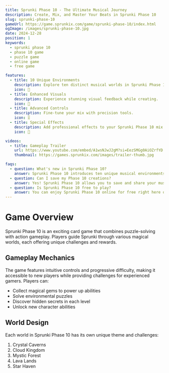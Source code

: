 ```yaml
---
title: Sprunki Phase 10 - The Ultimate Musical Journey
description: Create, Mix, and Master Your Beats in Sprunki Phase 10
slug: sprunki-phase-10
gameUrl: https://game.sprunkix.com/game/sprunki-phase-10/index.html
ogImage: /images/sprunki-phase-10.jpg
date: 2024-12-28
position: 1
keywords:
  - sprunki phase 10
  - phase 10 game
  - puzzle game
  - online game
  - free game

features:
  - title: 10 Unique Environments
    description: Explore ten distinct musical worlds in Sprunki Phase 10.
    icon: 🎵
  - title: Enhanced Visuals
    description: Experience stunning visual feedback while creating.
    icon: 🎨
  - title: Advanced Controls
    description: Fine-tune your mix with precision tools.
    icon: 🎚️  
  - title: Special Effects
    description: Add professional effects to your Sprunki Phase 10 mix.
    icon: 💫

videos:
  - title: Gameplay Trailer
    url: https://www.youtube.com/embed/A1wsNJwJ2gM?si=EezSMGg0AiOZrfYD
    thumbnail: https://games.sprunkix.com/images/trailer-thumb.jpg

faqs:
  - question: What's new in Sprunki Phase 10?
    answer: Sprunki Phase 10 introduces ten unique musical environments, advanced mixing tools, enhanced visual feedback, and a expanded sound library while maintaining the intuitive gameplay you love.
  - question: Can I save my Phase 10 creations?
    answer: Yes! Sprunki Phase 10 allows you to save and share your musical creations with the community.
  - question: Is Sprunki Phase 10 free to play?
    answer: You can enjoy Sprunki Phase 10 online for free right here on our website.
---
```


# Game Overview

Sprunki Phase 10 is an exciting card game that combines puzzle-solving with action gameplay. Players guide Sprunki through various magical worlds, each offering unique challenges and rewards.

## Gameplay Mechanics

The game features intuitive controls and progressive difficulty, making it accessible to new players while providing challenges for experienced gamers. Players can:

- Collect magical gems to power up abilities
- Solve environmental puzzles
- Discover hidden secrets in each level
- Unlock new character abilities

## World Design

Each world in Sprunki Phase 10 has its own unique theme and challenges:

1. Crystal Caverns
2. Cloud Kingdom
3. Mystic Forest
4. Lava Lands
5. Star Haven